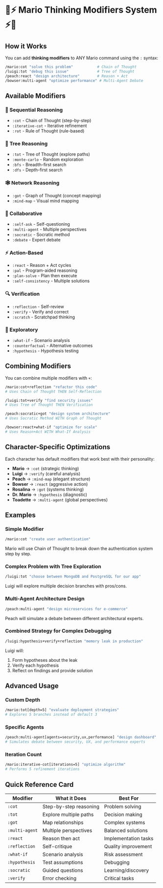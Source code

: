 # 🧠⚡ Mario Thinking Modifiers System ⚡🧠

## How it Works

You can add **thinking modifiers** to ANY Mario command using the `:` syntax:

```bash
/mario:cot "solve this problem"           # Chain of Thought
/luigi:tot "debug this issue"             # Tree of Thought  
/peach:react "design architecture"        # Reason + Act
/bowser:multi-agent "optimize performance" # Multi-Agent Debate
```

## Available Modifiers

### 🔗 Sequential Reasoning
- `:cot` - Chain of Thought (step-by-step)
- `:iterative-cot` - Iterative refinement
- `:rot` - Rule of Thought (rule-based)

### 🌳 Tree Reasoning
- `:tot` - Tree of Thought (explore paths)
- `:monte-carlo` - Random exploration
- `:bfs` - Breadth-first search
- `:dfs` - Depth-first search

### 🕸️ Network Reasoning
- `:got` - Graph of Thought (concept mapping)
- `:mind-map` - Visual mind mapping

### 🤝 Collaborative
- `:self-ask` - Self-questioning
- `:multi-agent` - Multiple perspectives
- `:socratic` - Socratic method
- `:debate` - Expert debate

### ⚡ Action-Based
- `:react` - Reason + Act cycles
- `:pal` - Program-aided reasoning
- `:plan-solve` - Plan then execute
- `:self-consistency` - Multiple solutions

### 🔍 Verification
- `:reflection` - Self-review
- `:verify` - Verify and correct
- `:scratch` - Scratchpad thinking

### 🔮 Exploratory
- `:what-if` - Scenario analysis
- `:counterfactual` - Alternative outcomes
- `:hypothesis` - Hypothesis testing

## Combining Modifiers

You can combine multiple modifiers with `+`:

```bash
/mario:cot+reflection "refactor this code"
# Uses Chain of Thought THEN Self-Reflection

/luigi:tot+verify "find security issues"  
# Uses Tree of Thought THEN Verification

/peach:socratic+got "design system architecture"
# Uses Socratic Method WITH Graph of Thought

/bowser:react+what-if "optimize for scale"
# Uses Reason+Act WITH What-If Analysis
```

## Character-Specific Optimizations

Each character has default modifiers that work best with their personality:

- **Mario** → `:cot` (strategic thinking)
- **Luigi** → `:verify` (careful analysis)
- **Peach** → `:mind-map` (elegant structure)
- **Bowser** → `:react` (aggressive action)
- **Rosalina** → `:got` (systems thinking)
- **Dr. Mario** → `:hypothesis` (diagnostic)
- **Toadette** → `:multi-agent` (global perspectives)

## Examples

### Simple Modifier
```bash
/mario:cot "create user authentication"
```
Mario will use Chain of Thought to break down the authentication system step by step.

### Complex Problem with Tree Exploration
```bash
/luigi:tot "choose between MongoDB and PostgreSQL for our app"
```
Luigi will explore multiple decision branches with pros/cons.

### Multi-Agent Architecture Design
```bash
/peach:multi-agent "design microservices for e-commerce"
```
Peach will simulate a debate between different architectural experts.

### Combined Strategy for Complex Debugging
```bash
/luigi:hypothesis+verify+reflection "memory leak in production"
```
Luigi will:
1. Form hypotheses about the leak
2. Verify each hypothesis
3. Reflect on findings and provide solution

## Advanced Usage

### Custom Depth
```bash
/mario:tot[depth=5] "evaluate deployment strategies"
# Explores 5 branches instead of default 3
```

### Specific Agents
```bash
/peach:multi-agent[agents=security,ux,performance] "design dashboard"
# Simulates debate between security, UX, and performance experts
```

### Iteration Count
```bash
/mario:iterative-cot[iterations=5] "optimize algorithm"
# Performs 5 refinement iterations
```

## Quick Reference Card

| Modifier | What it Does | Best For |
|----------|-------------|----------|
| `:cot` | Step-by-step reasoning | Problem solving |
| `:tot` | Explore multiple paths | Decision making |
| `:got` | Map relationships | Complex systems |
| `:multi-agent` | Multiple perspectives | Balanced solutions |
| `:react` | Reason then act | Implementation tasks |
| `:reflection` | Self-critique | Quality improvement |
| `:what-if` | Scenario analysis | Risk assessment |
| `:hypothesis` | Test assumptions | Debugging |
| `:socratic` | Guided questions | Learning/discovery |
| `:verify` | Error checking | Critical tasks |